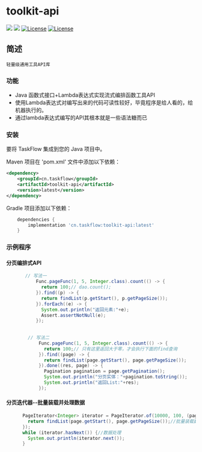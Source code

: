 toolkit-api
============
<div align="left">
  <a href="javascript:void(0);"><img src="https://img.shields.io/badge/build-passing-brightgreen" /></a>
  <a href="javascript:void(0);" target="_blank"><img src="https://img.shields.io/badge/docs-latest-brightgreen" /></a>
  <a href="https://www.apache.org/licenses/LICENSE-2.0"><img src="https://img.shields.io/badge/License-Apache%202.0-blue.svg" alt="License"></a>
  <a href="https://central.sonatype.com/artifact/cn.taskflow/toolkit-api?smo=true"><img src="https://img.shields.io/maven-metadata/v.svg?label=Maven%20Central&metadataUrl=https%3A%2F%2Frepo1.maven.org%2Fmaven2%2Fcn%2Ftaskflow%2Ftoolkit-api%2Fmaven-metadata.xml" alt="License"></a>
</div>

## 简述
    轻量级通用工具API库

### 功能
* Java 函数式接口+Lambda表达式实现流式编排函数工具API
* 使用Lambda表达式对编写出来的代码可读性较好，毕竟程序是给人看的，给机器执行的。
* 通过lambda表达式编写的API其根本就是一些语法糖而已

### 安装

要将 TaskFlow 集成到您的 Java 项目中。

Maven 项目在 'pom.xml' 文件中添加以下依赖：
```xml
<dependency>
    <groupId>cn.taskflow</groupId>
    <artifactId>toolkit-api</artifactId>
    <version>latest</version>
</dependency>
```
Gradle 项目添加以下依赖：
```groovy
    dependencies {
        implementation 'cn.taskflow:toolkit-api:latest'
    }
```

### 示例程序

#### 分页编排式API

```java
       // 写法一
           Func.pageFunc(1, 5, Integer.class).count(() -> {
             return 100;// dao.count();
           }).find((p) -> {
             return findList(p.getStart(), p.getPageSize());
           }).forEach((e) -> {
             System.out.println("返回元素:"+e);
             Assert.assertNotNull(e); 
           });
   
    
        // 写法二
            Func.pageFunc(1, 5, Integer.class).count(() -> {
              return 100;// 只有这里返回大于零，才会执行下面的find查询
            }).find((page) -> {
              return findList(page.getStart(), page.getPageSize());
            }).done((res, page) -> {
              Pagination pagination = page.getPagination();
              System.out.println("分页实体："+pagination.toString());
              System.out.println("返回List:"+res);
            });

```

#### 分页迭代器--批量装载并处理数据
```Java
      PageIterator<Integer> iterator = PageIterator.of(10000, 100, (page) -> {
        return findList(page.getStart(), page.getPageSize());//批量装载数据
      });
      while (iterator.hasNext()) {//数据处理
        System.out.println(iterator.next());
      }
```

